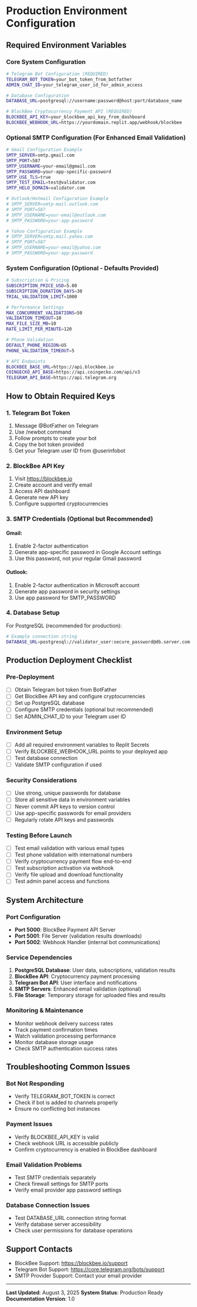 # Production Environment Configuration

## Required Environment Variables

### Core System Configuration

```bash
# Telegram Bot Configuration (REQUIRED)
TELEGRAM_BOT_TOKEN=your_bot_token_from_botfather
ADMIN_CHAT_ID=your_telegram_user_id_for_admin_access

# Database Configuration
DATABASE_URL=postgresql://username:password@host:port/database_name

# BlockBee Cryptocurrency Payment API (REQUIRED)
BLOCKBEE_API_KEY=your_blockbee_api_key_from_dashboard
BLOCKBEE_WEBHOOK_URL=https://yourdomain.replit.app/webhook/blockbee
```

### Optional SMTP Configuration (For Enhanced Email Validation)

```bash
# Gmail Configuration Example
SMTP_SERVER=smtp.gmail.com
SMTP_PORT=587
SMTP_USERNAME=your-email@gmail.com
SMTP_PASSWORD=your-app-specific-password
SMTP_USE_TLS=true
SMTP_TEST_EMAIL=test@validator.com
SMTP_HELO_DOMAIN=validator.com

# Outlook/Hotmail Configuration Example
# SMTP_SERVER=smtp-mail.outlook.com
# SMTP_PORT=587
# SMTP_USERNAME=your-email@outlook.com
# SMTP_PASSWORD=your-app-password

# Yahoo Configuration Example
# SMTP_SERVER=smtp.mail.yahoo.com
# SMTP_PORT=587
# SMTP_USERNAME=your-email@yahoo.com
# SMTP_PASSWORD=your-app-password
```

### System Configuration (Optional - Defaults Provided)

```bash
# Subscription & Pricing
SUBSCRIPTION_PRICE_USD=5.00
SUBSCRIPTION_DURATION_DAYS=30
TRIAL_VALIDATION_LIMIT=1000

# Performance Settings
MAX_CONCURRENT_VALIDATIONS=50
VALIDATION_TIMEOUT=10
MAX_FILE_SIZE_MB=10
RATE_LIMIT_PER_MINUTE=120

# Phone Validation
DEFAULT_PHONE_REGION=US
PHONE_VALIDATION_TIMEOUT=5

# API Endpoints
BLOCKBEE_BASE_URL=https://api.blockbee.io
COINGECKO_API_BASE=https://api.coingecko.com/api/v3
TELEGRAM_API_BASE=https://api.telegram.org
```

## How to Obtain Required Keys

### 1. Telegram Bot Token

1. Message @BotFather on Telegram
2. Use /newbot command
3. Follow prompts to create your bot
4. Copy the bot token provided
5. Get your Telegram user ID from @userinfobot

### 2. BlockBee API Key

1. Visit https://blockbee.io
2. Create account and verify email
3. Access API dashboard
4. Generate new API key
5. Configure supported cryptocurrencies

### 3. SMTP Credentials (Optional but Recommended)

#### Gmail:

1. Enable 2-factor authentication
2. Generate app-specific password in Google Account settings
3. Use this password, not your regular Gmail password

#### Outlook:

1. Enable 2-factor authentication in Microsoft account
2. Generate app password in security settings
3. Use app password for SMTP_PASSWORD

### 4. Database Setup

For PostgreSQL (recommended for production):

```bash
# Example connection string
DATABASE_URL=postgresql://validator_user:secure_password@db.server.com:5432/validator_db
```

## Production Deployment Checklist

### Pre-Deployment

- [ ] Obtain Telegram bot token from BotFather
- [ ] Get BlockBee API key and configure cryptocurrencies
- [ ] Set up PostgreSQL database
- [ ] Configure SMTP credentials (optional but recommended)
- [ ] Set ADMIN_CHAT_ID to your Telegram user ID

### Environment Setup

- [ ] Add all required environment variables to Replit Secrets
- [ ] Verify BLOCKBEE_WEBHOOK_URL points to your deployed app
- [ ] Test database connection
- [ ] Validate SMTP configuration if used

### Security Considerations

- [ ] Use strong, unique passwords for database
- [ ] Store all sensitive data in environment variables
- [ ] Never commit API keys to version control
- [ ] Use app-specific passwords for email providers
- [ ] Regularly rotate API keys and passwords

### Testing Before Launch

- [ ] Test email validation with various email types
- [ ] Test phone validation with international numbers
- [ ] Verify cryptocurrency payment flow end-to-end
- [ ] Test subscription activation via webhook
- [ ] Verify file upload and download functionality
- [ ] Test admin panel access and functions

## System Architecture

### Port Configuration

- **Port 5000**: BlockBee Payment API Server
- **Port 5001**: File Server (validation results downloads)
- **Port 5002**: Webhook Handler (internal bot communications)

### Service Dependencies

1. **PostgreSQL Database**: User data, subscriptions, validation results
2. **BlockBee API**: Cryptocurrency payment processing
3. **Telegram Bot API**: User interface and notifications
4. **SMTP Servers**: Enhanced email validation (optional)
5. **File Storage**: Temporary storage for uploaded files and results

### Monitoring & Maintenance

- Monitor webhook delivery success rates
- Track payment confirmation times
- Watch validation processing performance
- Monitor database storage usage
- Check SMTP authentication success rates

## Troubleshooting Common Issues

### Bot Not Responding

- Verify TELEGRAM_BOT_TOKEN is correct
- Check if bot is added to channels properly
- Ensure no conflicting bot instances

### Payment Issues

- Verify BLOCKBEE_API_KEY is valid
- Check webhook URL is accessible publicly
- Confirm cryptocurrency is enabled in BlockBee dashboard

### Email Validation Problems

- Test SMTP credentials separately
- Check firewall settings for SMTP ports
- Verify email provider app password settings

### Database Connection Issues

- Test DATABASE_URL connection string format
- Verify database server accessibility
- Check user permissions for database operations

## Support Contacts

- BlockBee Support: https://blockbee.io/support
- Telegram Bot Support: https://core.telegram.org/bots/support
- SMTP Provider Support: Contact your email provider

---

**Last Updated**: August 3, 2025
**System Status**: Production Ready
**Documentation Version**: 1.0
